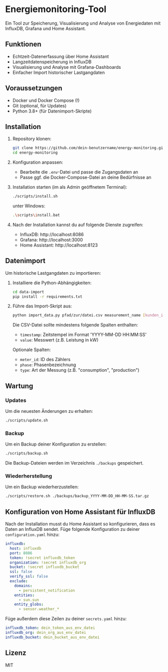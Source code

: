 # Energiemonitoring-Tool

Ein Tool zur Speicherung, Visualisierung und Analyse von Energiedaten mit InfluxDB, Grafana und Home Assistant.

## Funktionen

- Echtzeit-Datenerfassung über Home Assistant
- Langzeitdatenspeicherung in InfluxDB
- Visualisierung und Analyse mit Grafana-Dashboards
- Einfacher Import historischer Lastgangdaten

## Voraussetzungen

- Docker und Docker Compose (!)
- Git (optional, für Updates)
- Python 3.8+ (für Datenimport-Skripte)

## Installation

1. Repository klonen:
   ```bash
   git clone https://github.com/dein-benutzername/energy-monitoring.git
   cd energy-monitoring
   ```

2. Konfiguration anpassen:
   - Bearbeite die `.env`-Datei und passe die Zugangsdaten an
   - Passe ggf. die Docker-Compose-Datei an deine Bedürfnisse an

3. Installation starten (im als Admin geöffnetem Terminal):
   ```bash
   ./scripts/install.sh
   ```
   unter Windows:
   ```bash
   .\scripts\install.bat
   ```

4. Nach der Installation kannst du auf folgende Dienste zugreifen:
   - InfluxDB: http://localhost:8086
   - Grafana: http://localhost:3000
   - Home Assistant: http://localhost:8123

## Datenimport

Um historische Lastgangdaten zu importieren:

1. Installiere die Python-Abhängigkeiten:
   ```bash
   cd data-import
   pip install -r requirements.txt
   ```

2. Führe das Import-Skript aus:
   ```bash
   python import_data.py pfad/zur/datei.csv measurement_name [kunden_id]
   ```

   Die CSV-Datei sollte mindestens folgende Spalten enthalten:
   - `timestamp`: Zeitstempel im Format 'YYYY-MM-DD HH:MM:SS'
   - `value`: Messwert (z.B. Leistung in kW)

   Optionale Spalten:
   - `meter_id`: ID des Zählers
   - `phase`: Phasenbezeichnung
   - `type`: Art der Messung (z.B. "consumption", "production")

## Wartung

### Updates

Um die neuesten Änderungen zu erhalten:

```bash
./scripts/update.sh
```

### Backup

Um ein Backup deiner Konfiguration zu erstellen:

```bash
./scripts/backup.sh
```

Die Backup-Dateien werden im Verzeichnis `./backups` gespeichert.

### Wiederherstellung

Um ein Backup wiederherzustellen:

```bash
./scripts/restore.sh ./backups/backup_YYYY-MM-DD_HH-MM-SS.tar.gz
```

## Konfiguration von Home Assistant für InfluxDB

Nach der Installation musst du Home Assistant so konfigurieren, dass es Daten an InfluxDB sendet. Füge folgende Konfiguration zu deiner `configuration.yaml` hinzu:

```yaml
influxdb:
  host: influxdb
  port: 8086
  token: !secret influxdb_token
  organization: !secret influxdb_org
  bucket: !secret influxdb_bucket
  ssl: false
  verify_ssl: false
  exclude:
    domains:
      - persistent_notification
    entities:
      - sun.sun
    entity_globs:
      - sensor.weather_*
```

Füge außerdem diese Zeilen zu deiner `secrets.yaml` hinzu:

```yaml
influxdb_token: dein_token_aus_env_datei
influxdb_org: dein_org_aus_env_datei
influxdb_bucket: dein_bucket_aus_env_datei
```

## Lizenz

MIT
